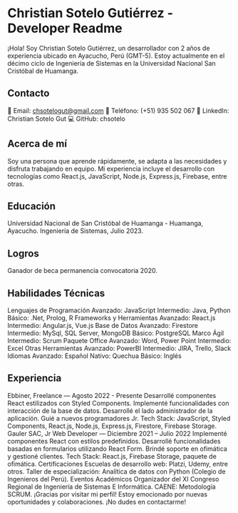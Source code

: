 # Christian Sotelo Gutiérrez - Developer Readme
¡Hola! Soy Christian Sotelo Gutiérrez, un desarrollador con 2 años de experiencia ubicado en Ayacucho, Perú (GMT-5). Estoy actualmente en el décimo ciclo de Ingeniería de Sistemas en la Universidad Nacional San Cristóbal de Huamanga.

## Contacto
📧 Email: chsotelogut@gmail.com
📱 Teléfono: (+51) 935 502 067
🔗 LinkedIn: Christian Sotelo Gut
💻 GitHub: chsotelo
## Acerca de mí
Soy una persona que aprende rápidamente, se adapta a las necesidades y disfruta trabajando en equipo. Mi experiencia incluye el desarrollo con tecnologías como React.js, JavaScript, Node.js, Express.js, Firebase, entre otras.

## Educación
Universidad Nacional de San Cristóbal de Huamanga - Huamanga, Ayacucho.
Ingeniería de Sistemas, Julio 2023.
## Logros
Ganador de beca permanencia convocatoria 2020.
## Habilidades Técnicas
Lenguajes de Programación
Avanzado: JavaScript
Intermedio: Java, Python
Básico: .Net, Prolog, R
Frameworks y Herramientas
Avanzado: React.js
Intermedio: Angular.js, Vue.js
Base de Datos
Avanzado: Firestore
Intermedio: MySql, SQL Server, MongoDB
Básico: PostgreSQL
Marco Ágil
Intermedio: Scrum
Paquete Office
Avanzado: Word, Power Point
Intermedio: Excel
Otras Herramientas
Avanzado: PowerBI
Intermedio: JIRA, Trello, Slack
Idiomas
Avanzado: Español
Nativo: Quechua
Básico: Inglés
## Experiencia
Ebbiner, Freelance — Agosto 2022 - Presente
Desarrollé componentes React estilizados con Styled Components.
Implementé funcionalidades con interacción de la base de datos.
Desarrollé el lado administrador de la aplicación.
Guié a nuevos programadores Jr.
Tech Stack: JavaScript, Styled Components, React.js, Node.js, Express.js, Firestore, Firebase Storage.
Gauler SAC, Jr Web Developer — Diciembre 2021 – Julio 2022
Implementé componentes React con estilos predefinidos.
Desarrollé funcionalidades basadas en formularios utilizando React Form.
Brindé soporte en ofimática y gestioné clientes.
Tech Stack: React.js, Firebase Storage, paquete de ofimática.
Certificaciones
Escuelas de desarrollo web: Platzi, Udemy, entre otros.
Taller de especialización: Analítica de datos con Python (Colegio de Ingenieros del Perú).
Eventos Académicos
Organizador del XI Congreso Regional de Ingeniería de Sistemas E Informática.
CAENE: Metodología SCRUM.
¡Gracias por visitar mi perfil! Estoy emocionado por nuevas oportunidades y colaboraciones. ¡No dudes en contactarme!
<!--
**chsotelo/chsotelo** is a ✨ _special_ ✨ repository because its `README.md` (this file) appears on your GitHub profile.

Here are some ideas to get you started:

- 🔭 I’m currently working on ...
- 🌱 I’m currently learning ...
- 👯 I’m looking to collaborate on ...
- 🤔 I’m looking for help with ...
- 💬 Ask me about ...
- 📫 How to reach me: ...
- 😄 Pronouns: ...
- ⚡ Fun fact: ...
-->

